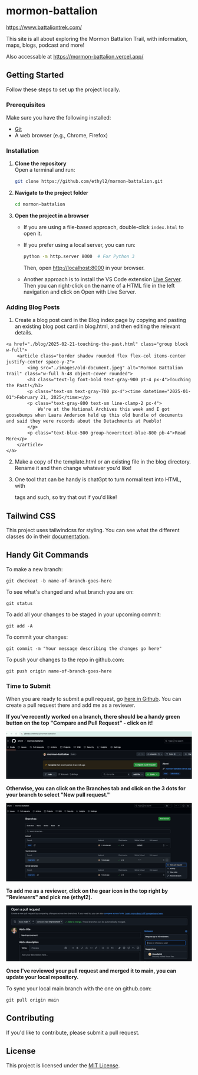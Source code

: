 # mormon-battalion

https://www.battaliontrek.com/

This site is all about exploring the Mormon Battalion Trail, with information, maps, blogs, podcast and more!

Also accessable at https://mormon-battalion.vercel.app/

## Getting Started

Follow these steps to set up the project locally.

### Prerequisites

Make sure you have the following installed:

- [Git](https://git-scm.com/)
- A web browser (e.g., Chrome, Firefox)

### Installation

1. **Clone the repository**  
   Open a terminal and run:

   ```sh
   git clone https://github.com/ethyl2/mormon-battalion.git
   ```

2. **Navigate to the project folder**  

   ```sh
   cd mormon-battalion
   ```

3. **Open the project in a browser**  
   - If you are using a file-based approach, double-click `index.html` to open it.  
   - If you prefer using a local server, you can run:

     ```sh
     python -m http.server 8000  # For Python 3
     ```

     Then, open [http://localhost:8000](http://localhost:8000) in your browser.

    - Another approach is to install the VS Code extension [Live Server](https://marketplace.visualstudio.com/items?itemName=ritwickdey.LiveServer).
    Then you can right-click on the name of a HTML file in the left navigation and click on Open with Live Server.


### Adding Blog Posts

1. Create a blog post card in the Blog index page by copying and pasting an existing blog post card in blog.html, and then editing the relevant details.


```
<a href="./blog/2025-02-21-touching-the-past.html" class="group block w-full">
    <article class="border shadow rounded flex flex-col items-center justify-center space-y-2">
        <img src="./images/old-document.jpeg" alt="Mormon Battalion Trail" class="w-full h-48 object-cover rounded">
        <h3 class="text-lg font-bold text-gray-900 pt-4 px-4">Touching the Past!</h3>
        <p class="text-sm text-gray-700 px-4"><time datetime="2025-01-01">February 21, 2025</time></p>
        <p class="text-gray-800 text-sm line-clamp-2 px-4">
            We're at the National Archives this week and I got goosebumps when Laura Anderson held up this old bundle of documents and said they were records about the Detachments at Pueblo!       
        </p>
        <p class="text-blue-500 group-hover:text-blue-800 pb-4">Read More</p>
    </article>
</a>
```

2. Make a copy of the template.html or an existing file in the blog directory. Rename it and then change whatever you'd like!

4. One tool that can be handy is chatGpt to turn normal text into HTML, with <p> tags and such, so try that out if you'd like!

## Tailwind CSS

This project uses tailwindcss for styling.
You can see what the different classes do in their [documentation](https://v2.tailwindcss.com/docs).

## Handy Git Commands

To make a new branch:

```
git checkout -b name-of-branch-goes-here
```

To see what's changed and what branch you are on:
```
git status
```

To add all your changes to be staged in your upcoming commit:
```
git add -A
```

To commit your changes:
```
git commit -m "Your message describing the changes go here"
```

To push your changes to the repo in github.com:
```
git push origin name-of-branch-goes-here
```
### Time to Submit

When you are ready to submit a pull request, go [here in Github](https://github.com/ethyl2/mormon-battalion). You can create a pull request there and add me as a reviewer.

**If you've recently worked on a branch, there should be a handy green button on the top "Compare and Pull Request" - click on it!**

<img src="./images/compare-and-pull-request.png" alt="Compare and Pull Request" />

**Otherwise, you can click on the Branches tab and click on the 3 dots for your branch to select "New pull request."**

<img src="./images/viewing-branches.png" alt="Viewing branches to submit a pull request" />

**To add me as a reviewer, click on the gear icon in the top right by "Reviewers" and pick me (ethyl2).**

<img src="./images/reviewer.png" alt="Adding a reviewer" />


**Once I've reviewed your pull request and merged it to main, you can update your local repository.**

To sync your local main branch with the one on github.com:
```
git pull origin main
```

## Contributing

If you'd like to contribute, please submit a pull request.

## License

This project is licensed under the [MIT License](LICENSE).

